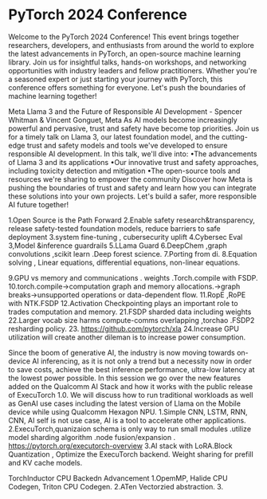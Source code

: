 # PyTorch 2024 Conference

Welcome to the PyTorch 2024 Conference! This event brings together researchers, developers, and enthusiasts from around the world to explore the latest advancements in PyTorch, an open-source machine learning library. Join us for insightful talks, hands-on workshops, and networking opportunities with industry leaders and fellow practitioners. Whether you're a seasoned expert or just starting your journey with PyTorch, this conference offers something for everyone. Let's push the boundaries of machine learning together!

Meta Llama 3 and the Future of Responsible AI Development - Spencer Whitman & Vincent Gonguet, Meta
As AI models become increasingly powerful and pervasive, trust and safety have become top priorities. Join us for a timely talk on Llama 3, our latest foundation model, and the cutting-edge trust and safety models and tools we've developed to ensure responsible AI development. In this talk, we'll dive into: •The advancements of Llama 3 and its applications •Our innovative trust and safety approaches, including toxicity detection and mitigation •The open-source tools and resources we're sharing to empower the community Discover how Meta is pushing the boundaries of trust and safety and learn how you can integrate these solutions into your own projects. Let's build a safer, more responsible AI future together!

1.Open Source is the Path Forward
2.Enable safety research&transparency, release safety-tested foundation models, reduce barriers to safe deployment 
3.system fine-tuning , cubersecurity uplift
4.Cybersec Eval 3,Model &inference guardrails 
5.LLama Guard
6.DeepChem ,graph convolutions ,scikit learn .Deep forest science.
7.Porting from di.
8.Equation solving , Linear equations, differential equations, non-linear equations.

9.GPU vs memory and communications . weights .Torch.compile with FSDP.
10.torch.compile->computation graph and memory allocations.->graph breaks->unsupported operations or data-dependent flow.
11.RopE ,RoPE with NTK.FSDP
12.Activation Checkpointing plays an important role to trades computation and memory.
21.FSDP sharded data including weights 
22.Larger vocab size harms compute-comms overlapping ,torchao .FSDP2 resharding policy.
23. https://github.com/pytorch/xla
24.Increase GPU utilization will create another dileman is to increase power consumption.


Since the boom of generative AI, the industry is now moving towards on-device AI inferencing, as it is not only a trend but a necessity now in order to save costs, achieve the best inference performance, ultra-low latency at the lowest power possible. In this session we go over the new features added on the Qualcomm AI Stack and how it works with the public release of ExecuTorch 1.0. We will discuss how to run traditional workloads as well as GenAI use cases including the latest version of Llama on the Mobile device while using Qualcomm Hexagon NPU.
1.Simple CNN, LSTM, RNN, CNN, AI self is not use case, AI is a tool to accelerate other applications.
2.ExecuTorch,quanizaion schema is only way to run small modules .utilize model sharding algorithm .node fusion/expansion .
https://pytorch.org/executorch-overview
3.AI stack with LoRA.Block Quantization , Optimize the ExecuTorch backend. Weight sharing for prefill and KV cache models.

TorchInductor CPU Backedn Advancement
1.OpemMP, Halide CPU Codegen, Triton CPU Codegen.
2.ATen Vectorzied abstraction. 
3.